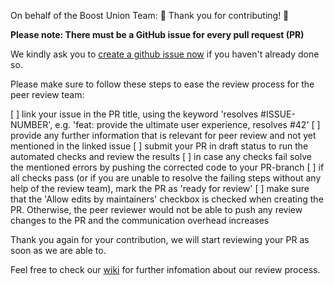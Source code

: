 On behalf of the Boost Union Team: 🎉 Thank you for contributing! 🎉

**Please note: There must be a GitHub issue for every pull request (PR)**

We kindly ask you to [create a github issue now](https://github.com/moodle-an-hochschulen/moodle-theme_boost_union/issues/new/choose) if you haven't already done so.

Please make sure to follow these steps to ease the review process for the peer review team:

[ ] link your issue in the PR title, using the keyword 'resolves #ISSUE-NUMBER', e.g. 'feat: provide the ultimate user experience, resolves #42'
[ ] provide any further information that is relevant for peer review and not yet mentioned in the linked issue
[ ] submit your PR in draft status to run the automated checks and review the results
[ ] in case any checks fail solve the mentioned errors by pushing the corrected code to your PR-branch
[ ] if all checks pass (or if you are unable to resolve the failing steps without any help of the review team), mark the PR as 'ready for review'
[ ] make sure that the 'Allow edits by maintainers' checkbox is checked when creating the PR. Otherwise, the peer reviewer would not be able to push any review changes to the PR and the communication overhead increases

Thank you again for your contribution, we will start reviewing your PR as soon as we are able to.

Feel free to check our [wiki](https://github.com/moodle-an-hochschulen/moodle-plugin-maintaining/wiki/Check-list-for-peer-reviewing-patches-and-pull-requests) for further infomation about our review process.
